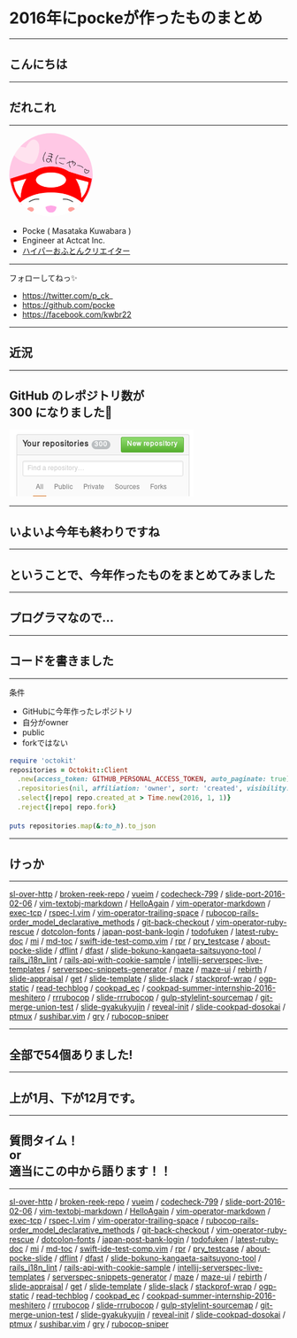2016年にpockeが作ったものまとめ
=========


---

こんにちは
------


---

だれこれ
-------

---


<img style="width: 30%; border-radius: 50%" alt="ほにゃー" src="pocke.svg">

- Pocke ( Masataka Kuwabara )
- Engineer at Actcat Inc.
- [ハイパーおふとんクリエイター](https://twitter.com/p_ck_/status/809910187708403712)

---

フォローしてねっ✨

- https://twitter.com/p_ck_
- https://github.com/pocke
- https://facebook.com/kwbr22

---

近況
-----


---

GitHub のレポジトリ数が<br>300 になりました🎉
------

<img src="./300.png" alt="300 repositories">

---

いよいよ今年も終わりですね
-----

---


ということで、今年作ったものをまとめてみました
----

---

プログラマなので…
-----

---


コードを書きました
----

---


条件

- GitHubに今年作ったレポジトリ
- 自分がowner
- public
- forkではない

```ruby
require 'octokit'
repositories = Octokit::Client
  .new(access_token: GITHUB_PERSONAL_ACCESS_TOKEN, auto_paginate: true)
  .repositories(nil, affiliation: 'owner', sort: 'created', visibility: 'public')
  .select{|repo| repo.created_at > Time.new(2016, 1, 1)}
  .reject{|repo| repo.fork}

puts repositories.map(&:to_h).to_json
```


---


けっか
-----


---

[sl-over-http](https://github.com/pocke/sl-over-http) /
[broken-reek-repo](https://github.com/pocke/broken-reek-repo) /
[vueim](https://github.com/pocke/vueim) /
[codecheck-799](https://github.com/pocke/codecheck-799) /
[slide-port-2016-02-06](https://github.com/pocke/slide-port-2016-02-06) /
[vim-textobj-markdown](https://github.com/pocke/vim-textobj-markdown) /
[HelloAgain](https://github.com/pocke/HelloAgain) /
[vim-operator-markdown](https://github.com/pocke/vim-operator-markdown) /
[exec-tcp](https://github.com/pocke/exec-tcp) /
[rspec-l.vim](https://github.com/pocke/rspec-l.vim) /
[vim-operator-trailing-space](https://github.com/pocke/vim-operator-trailing-space) /
[rubocop-rails-order_model_declarative_methods](https://github.com/pocke/rubocop-rails-order_model_declarative_methods) /
[git-back-checkout](https://github.com/pocke/git-back-checkout) /
[vim-operator-ruby-rescue](https://github.com/pocke/vim-operator-ruby-rescue) /
[dotcolon-fonts](https://github.com/pocke/dotcolon-fonts) /
[japan-post-bank-login](https://github.com/pocke/japan-post-bank-login) /
[todofuken](https://github.com/pocke/todofuken) /
[latest-ruby-doc](https://github.com/pocke/latest-ruby-doc) /
[mi](https://github.com/pocke/mi) /
[md-toc](https://github.com/pocke/md-toc) /
[swift-ide-test-comp.vim](https://github.com/pocke/swift-ide-test-comp.vim) /
[rpr](https://github.com/pocke/rpr) /
[pry_testcase](https://github.com/pocke/pry_testcase) /
[about-pocke-slide](https://github.com/pocke/about-pocke-slide) /
[dflint](https://github.com/pocke/dflint) /
[dfast](https://github.com/pocke/dfast) /
[slide-bokuno-kangaeta-saitsuyono-tool](https://github.com/pocke/slide-bokuno-kangaeta-saitsuyono-tool) /
[rails_i18n_lint](https://github.com/pocke/rails_i18n_lint) /
[rails-api-with-cookie-sample](https://github.com/pocke/rails-api-with-cookie-sample) /
[intellij-serverspec-live-templates](https://github.com/pocke/intellij-serverspec-live-templates) /
[serverspec-snippets-generator](https://github.com/pocke/serverspec-snippets-generator) /
[maze](https://github.com/pocke/maze) /
[maze-ui](https://github.com/pocke/maze-ui) /
[rebirth](https://github.com/pocke/rebirth) /
[slide-appraisal](https://github.com/pocke/slide-appraisal) /
[get](https://github.com/pocke/get) /
[slide-template](https://github.com/pocke/slide-template) /
[slide-slack](https://github.com/pocke/slide-slack) /
[stackprof-wrap](https://github.com/pocke/stackprof-wrap) /
[ogp-static](https://github.com/pocke/ogp-static) /
[read-techblog](https://github.com/pocke/read-techblog) /
[cookpad_ec](https://github.com/pocke/cookpad_ec) /
[cookpad-summer-internship-2016-meshitero](https://github.com/pocke/cookpad-summer-internship-2016-meshitero) /
[rrrubocop](https://github.com/pocke/rrrubocop) /
[slide-rrrubocop](https://github.com/pocke/slide-rrrubocop) /
[gulp-stylelint-sourcemap](https://github.com/pocke/gulp-stylelint-sourcemap) /
[git-merge-union-test](https://github.com/pocke/git-merge-union-test) /
[slide-gyakukyujin](https://github.com/pocke/slide-gyakukyujin) /
[reveal-init](https://github.com/pocke/reveal-init) /
[slide-cookpad-dosokai](https://github.com/pocke/slide-cookpad-dosokai) /
[ptmux](https://github.com/pocke/ptmux) /
[sushibar.vim](https://github.com/pocke/sushibar.vim) /
[gry](https://github.com/pocke/gry) /
[rubocop-sniper](https://github.com/pocke/rubocop-sniper)

---

全部で54個ありました!
----

---

上が1月、下が12月です。
----

---

質問タイム！<br>or<br>適当にこの中から語ります！！
----

---

[sl-over-http](https://github.com/pocke/sl-over-http) /
[broken-reek-repo](https://github.com/pocke/broken-reek-repo) /
[vueim](https://github.com/pocke/vueim) /
[codecheck-799](https://github.com/pocke/codecheck-799) /
[slide-port-2016-02-06](https://github.com/pocke/slide-port-2016-02-06) /
[vim-textobj-markdown](https://github.com/pocke/vim-textobj-markdown) /
[HelloAgain](https://github.com/pocke/HelloAgain) /
[vim-operator-markdown](https://github.com/pocke/vim-operator-markdown) /
[exec-tcp](https://github.com/pocke/exec-tcp) /
[rspec-l.vim](https://github.com/pocke/rspec-l.vim) /
[vim-operator-trailing-space](https://github.com/pocke/vim-operator-trailing-space) /
[rubocop-rails-order_model_declarative_methods](https://github.com/pocke/rubocop-rails-order_model_declarative_methods) /
[git-back-checkout](https://github.com/pocke/git-back-checkout) /
[vim-operator-ruby-rescue](https://github.com/pocke/vim-operator-ruby-rescue) /
[dotcolon-fonts](https://github.com/pocke/dotcolon-fonts) /
[japan-post-bank-login](https://github.com/pocke/japan-post-bank-login) /
[todofuken](https://github.com/pocke/todofuken) /
[latest-ruby-doc](https://github.com/pocke/latest-ruby-doc) /
[mi](https://github.com/pocke/mi) /
[md-toc](https://github.com/pocke/md-toc) /
[swift-ide-test-comp.vim](https://github.com/pocke/swift-ide-test-comp.vim) /
[rpr](https://github.com/pocke/rpr) /
[pry_testcase](https://github.com/pocke/pry_testcase) /
[about-pocke-slide](https://github.com/pocke/about-pocke-slide) /
[dflint](https://github.com/pocke/dflint) /
[dfast](https://github.com/pocke/dfast) /
[slide-bokuno-kangaeta-saitsuyono-tool](https://github.com/pocke/slide-bokuno-kangaeta-saitsuyono-tool) /
[rails_i18n_lint](https://github.com/pocke/rails_i18n_lint) /
[rails-api-with-cookie-sample](https://github.com/pocke/rails-api-with-cookie-sample) /
[intellij-serverspec-live-templates](https://github.com/pocke/intellij-serverspec-live-templates) /
[serverspec-snippets-generator](https://github.com/pocke/serverspec-snippets-generator) /
[maze](https://github.com/pocke/maze) /
[maze-ui](https://github.com/pocke/maze-ui) /
[rebirth](https://github.com/pocke/rebirth) /
[slide-appraisal](https://github.com/pocke/slide-appraisal) /
[get](https://github.com/pocke/get) /
[slide-template](https://github.com/pocke/slide-template) /
[slide-slack](https://github.com/pocke/slide-slack) /
[stackprof-wrap](https://github.com/pocke/stackprof-wrap) /
[ogp-static](https://github.com/pocke/ogp-static) /
[read-techblog](https://github.com/pocke/read-techblog) /
[cookpad_ec](https://github.com/pocke/cookpad_ec) /
[cookpad-summer-internship-2016-meshitero](https://github.com/pocke/cookpad-summer-internship-2016-meshitero) /
[rrrubocop](https://github.com/pocke/rrrubocop) /
[slide-rrrubocop](https://github.com/pocke/slide-rrrubocop) /
[gulp-stylelint-sourcemap](https://github.com/pocke/gulp-stylelint-sourcemap) /
[git-merge-union-test](https://github.com/pocke/git-merge-union-test) /
[slide-gyakukyujin](https://github.com/pocke/slide-gyakukyujin) /
[reveal-init](https://github.com/pocke/reveal-init) /
[slide-cookpad-dosokai](https://github.com/pocke/slide-cookpad-dosokai) /
[ptmux](https://github.com/pocke/ptmux) /
[sushibar.vim](https://github.com/pocke/sushibar.vim) /
[gry](https://github.com/pocke/gry) /
[rubocop-sniper](https://github.com/pocke/rubocop-sniper)
